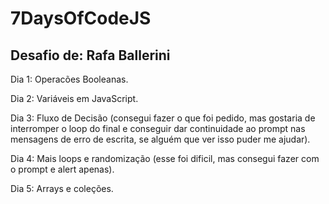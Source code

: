 # 7DaysOfCodeJS

Desafio de: Rafa Ballerini
------------------------------------------------------------------------------------------------------------------------------------------------
Dia 1:
Operacões Booleanas.

Dia 2:
Variáveis em JavaScript.

Dia 3:
Fluxo de Decisão (consegui fazer o que foi pedido, mas gostaria de interromper o loop do final e conseguir dar continuidade ao prompt nas mensagens de erro de escrita, se alguém que ver isso puder me ajudar).

Dia 4:
Mais loops e randomização (esse foi dificil, mas consegui fazer com o prompt e alert apenas).

Dia 5: 
Arrays e coleções.
